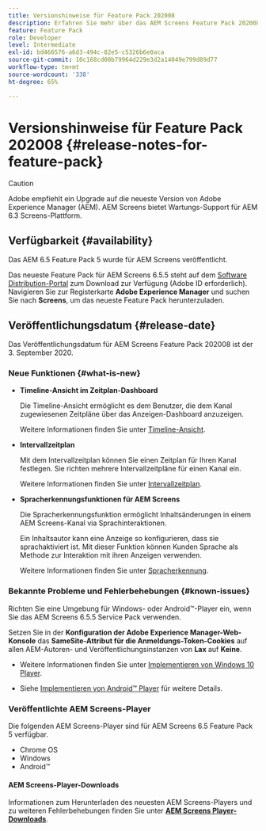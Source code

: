 ```yaml
---
title: Versionshinweise für Feature Pack 202008
description: Erfahren Sie mehr über das AEM Screens Feature Pack 202008, das am 3. September 2020 veröffentlicht wurde.
feature: Feature Pack
role: Developer
level: Intermediate
exl-id: bd466576-a6d3-494c-82e5-c5326b6e0aca
source-git-commit: 10c168cd00b79964d229e3d2a14049e799d89d77
workflow-type: tm+mt
source-wordcount: '338'
ht-degree: 65%

---
```


# Versionshinweise für Feature Pack 202008 {#release-notes-for-feature-pack}

>[!CAUTION]
>
>Adobe empfiehlt ein Upgrade auf die neueste Version von Adobe Experience Manager (AEM). AEM Screens bietet Wartungs-Support für AEM 6.3 Screens-Plattform.

## Verfügbarkeit {#availability}

Das AEM 6.5 Feature Pack 5 wurde für AEM Screens veröffentlicht.

Das neueste Feature Pack für AEM Screens 6.5.5 steht auf dem [Software Distribution-Portal](https://experience.adobe.com/#/downloads/content/software-distribution/en/aem.html) zum Download zur Verfügung (Adobe ID erforderlich). Navigieren Sie zur Registerkarte **Adobe Experience Manager** und suchen Sie nach **Screens**, um das neueste Feature Pack herunterzuladen.

## Veröffentlichungsdatum {#release-date}

Das Veröffentlichungsdatum für AEM Screens Feature Pack 202008 ist der 3. September 2020.

### Neue Funktionen {#what-is-new}

* **Timeline-Ansicht im Zeitplan-Dashboard**

  Die Timeline-Ansicht ermöglicht es dem Benutzer, die dem Kanal zugewiesenen Zeitpläne über das Anzeigen-Dashboard anzuzeigen.

  Weitere Informationen finden Sie unter [Timeline-Ansicht](/help/user-guide/channel-assignment-latest-fp.md#timeline-view).

* **Intervallzeitplan**

  Mit dem Intervallzeitplan können Sie einen Zeitplan für Ihren Kanal festlegen. Sie richten mehrere Intervallzeitpläne für einen Kanal ein.

  Weitere Informationen finden Sie unter [Intervallzeitplan](/help/user-guide/channel-assignment-latest-fp.md#recurrence-schedule).

* **Spracherkennungsfunktionen für AEM Screens**

  Die Spracherkennungsfunktion ermöglicht Inhaltsänderungen in einem AEM Screens-Kanal via Sprachinteraktionen.

  Ein Inhaltsautor kann eine Anzeige so konfigurieren, dass sie sprachaktiviert ist. Mit dieser Funktion können Kunden Sprache als Methode zur Interaktion mit ihren Anzeigen verwenden.

  Weitere Informationen finden Sie unter [Spracherkennung](voice-recognition.md).

### Bekannte Probleme und Fehlerbehebungen {#known-issues}

Richten Sie eine Umgebung für Windows- oder Android™-Player ein, wenn Sie das AEM Screens 6.5.5 Service Pack verwenden.

Setzen Sie in der **Konfiguration der Adobe Experience Manager-Web-Konsole** das **SameSite-Attribut für die Anmeldungs-Token-Cookies** auf allen AEM-Autoren- und Veröffentlichungsinstanzen von **Lax** auf **Keine**.

* Weitere Informationen finden Sie unter [Implementieren von Windows 10 Player](implementing-windows-player.md#fp-environment-setup).

* Siehe [Implementieren von Android™ Player](implementing-android-player.md#fp-environment-setup) für weitere Details.

### Veröffentlichte AEM Screens-Player

Die folgenden AEM Screens-Player sind für AEM Screens 6.5 Feature Pack 5 verfügbar.

* Chrome OS
* Windows
* Android™

#### AEM Screens-Player-Downloads 

Informationen zum Herunterladen des neuesten AEM Screens-Players und zu weiteren Fehlerbehebungen finden Sie unter **[AEM Screens Player-Downloads](https://download.macromedia.com/screens/index.html)**.
